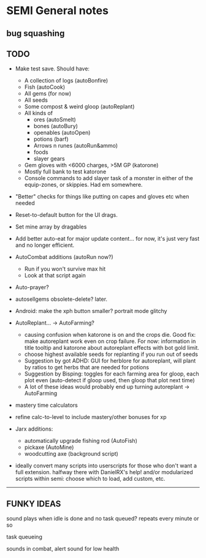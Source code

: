 # SEMI General notes

## bug squashing


## TODO

* Make test save. Should have:
    * A collection of logs (autoBonfire)
    * Fish (autoCook)
    * All gems (for now)
    * All seeds
    * Some compost & weird gloop (autoReplant)
    * All kinds of
        * ores (autoSmelt)
        * bones (autoBury)
        * openables (autoOpen)
        * potions (barf)
        * Arrows n runes (autoRun&ammo)
        * foods
        * slayer gears
    * Gem gloves with <6000 charges, >5M GP (katorone)
    * Mostly full bank to test katorone
    * Console commands to add slayer task of a monster in either of the equip-zones, or skippies. Had em somewhere.

* "Better" checks for things like putting on capes and gloves etc when needed
* Reset-to-default button for the UI drags.
* Set mine array by dragables
* Add better auto-eat for major update content... for now, it's just very fast and no longer efficient.
* AutoCombat additions (autoRun now?)
    * Run if you won't survive max hit
    * Look at that script again
* Auto-prayer?
* autosellgems obsolete-delete? later.
* Android: make the xph button smaller? portrait mode glitchy
* AutoReplant... -> AutoFarming?
    * causing confusion when katorone is on and the crops die. Good fix: make autoreplant work even on crop failure. For now: information in title tooltip and katorone about autoreplant effects with bot gold limit.
    * choose highest available seeds for replanting if you run out of seeds
    * Suggestion by got ADHD: GUI for herblore for autoreplant, will plant by ratios to get herbs that are needed for potions
    * Suggestion by Bisping: toggles for each farming area for gloop, each plot even (auto-detect if gloop used, then gloop that plot next time)
    * A lot of these ideas would probably end up turning autoreplant -> AutoFarming
* mastery time calculators
* refine calc-to-level to include mastery/other bonuses for xp
* Jarx additions:
    * automatically upgrade fishing rod (AutoFish)
    * pickaxe (AutoMine)
    * woodcutting axe (background script)
* ideally convert many scripts into userscripts for those who don't want a full extension. halfway there with DanielRX's help!
    and/or modularized scripts within semi: choose which to load, add custom, etc.

-----

## FUNKY IDEAS

sound plays when idle is done and no task queued? repeats every minute or so

task queueing

sounds in combat, alert sound for low health